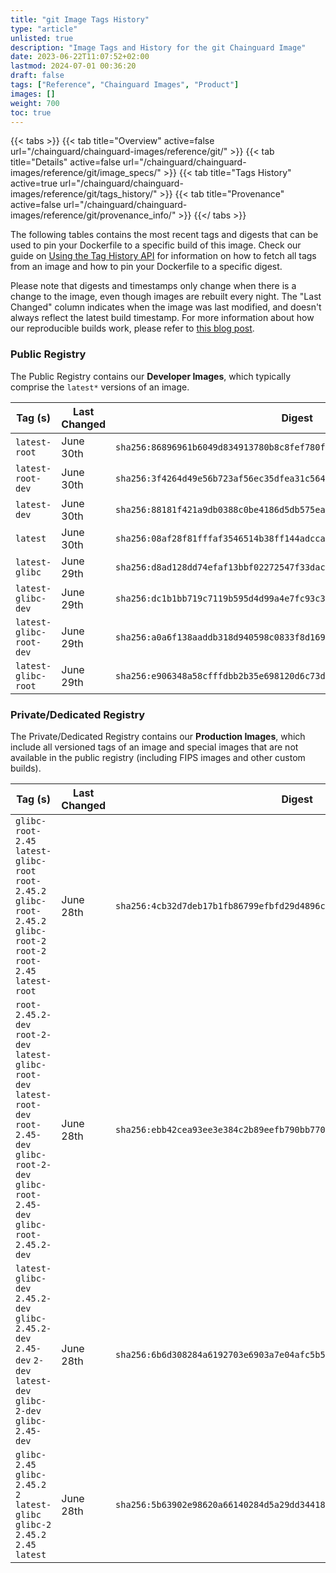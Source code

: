 ```yaml
---
title: "git Image Tags History"
type: "article"
unlisted: true
description: "Image Tags and History for the git Chainguard Image"
date: 2023-06-22T11:07:52+02:00
lastmod: 2024-07-01 00:36:20
draft: false
tags: ["Reference", "Chainguard Images", "Product"]
images: []
weight: 700
toc: true
---
```


{{< tabs >}}
{{< tab title="Overview" active=false url="/chainguard/chainguard-images/reference/git/" >}}
{{< tab title="Details" active=false url="/chainguard/chainguard-images/reference/git/image_specs/" >}}
{{< tab title="Tags History" active=true url="/chainguard/chainguard-images/reference/git/tags_history/" >}}
{{< tab title="Provenance" active=false url="/chainguard/chainguard-images/reference/git/provenance_info/" >}}
{{</ tabs >}}

The following tables contains the most recent tags and digests that can be used to pin your Dockerfile to a specific build of this image. Check our guide on [Using the Tag History API](/chainguard/chainguard-images/using-the-tag-history-api/) for information on how to fetch all tags from an image and how to pin your Dockerfile to a specific digest.

Please note that digests and timestamps only change when there is a change to the image, even though images are rebuilt every night. The "Last Changed" column indicates when the image was last modified, and doesn't always reflect the latest build timestamp. For more information about how our reproducible builds work, please refer to [this blog post](https://www.chainguard.dev/unchained/reproducing-chainguards-reproducible-image-builds).

### Public Registry
The Public Registry contains our **Developer Images**, which typically comprise the `latest*` versions of an image.

| Tag (s)                  | Last Changed | Digest                                                                    |
|--------------------------|--------------|---------------------------------------------------------------------------|
|  `latest-root`           | June 30th    | `sha256:86896961b6049d834913780b8c8fef780f0db67b60010ad06bf06f90207d58b7` |
|  `latest-root-dev`       | June 30th    | `sha256:3f4264d49e56b723af56ec35dfea31c56404a00756e9d03fc51afec9274eb70d` |
|  `latest-dev`            | June 30th    | `sha256:88181f421a9db0388c0be4186d5db575eabffbaa1b84a782db5aada93e5f328b` |
|  `latest`                | June 30th    | `sha256:08af28f81fffaf3546514b38ff144adcca17c49690169284788bbdb0ac644ea6` |
|  `latest-glibc`          | June 29th    | `sha256:d8ad128dd74efaf13bbf02272547f33dacbacfea7c9283a075d1d5ef07cee203` |
|  `latest-glibc-dev`      | June 29th    | `sha256:dc1b1bb719c7119b595d4d99a4e7fc93c3cf835a334abb5827d459208f9f0c87` |
|  `latest-glibc-root-dev` | June 29th    | `sha256:a0a6f138aaddb318d940598c0833f8d16931a634e1e9609ba8ebbffa52cccbbb` |
|  `latest-glibc-root`     | June 29th    | `sha256:e906348a58cfffdbb2b35e698120d6c73d8f0ac2715b1f3d7424e49389a3c305` |


### Private/Dedicated Registry
The Private/Dedicated Registry contains our **Production Images**, which include all versioned tags of an image and special images that are not available in the public registry (including FIPS images and other custom builds).

| Tag (s)                                                                                                                                                    | Last Changed | Digest                                                                    |
|------------------------------------------------------------------------------------------------------------------------------------------------------------|--------------|---------------------------------------------------------------------------|
|  `glibc-root-2.45` `latest-glibc-root` `root-2.45.2` `glibc-root-2.45.2` `glibc-root-2` `root-2` `root-2.45` `latest-root`                                 | June 28th    | `sha256:4cb32d7deb17b1fb86799efbfd29d4896c8c8c58f218994c7898d85a50683a57` |
|  `root-2.45.2-dev` `root-2-dev` `latest-glibc-root-dev` `latest-root-dev` `root-2.45-dev` `glibc-root-2-dev` `glibc-root-2.45-dev` `glibc-root-2.45.2-dev` | June 28th    | `sha256:ebb42cea93ee3e384c2b89eefb790bb7707da0e11ad989fef8e4976efb29e2fb` |
|  `latest-glibc-dev` `2.45.2-dev` `glibc-2.45.2-dev` `2.45-dev` `2-dev` `latest-dev` `glibc-2-dev` `glibc-2.45-dev`                                         | June 28th    | `sha256:6b6d308284a6192703e6903a7e04afc5b51717cf7264c25f09a552e1b32bac85` |
|  `glibc-2.45` `glibc-2.45.2` `2` `latest-glibc` `glibc-2` `2.45.2` `2.45` `latest`                                                                         | June 28th    | `sha256:5b63902e98620a66140284d5a29dd3441877f93421e587c99c59ea20f83c49f1` |

